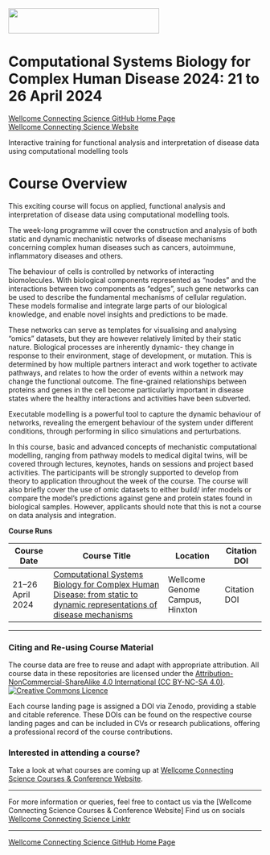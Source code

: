 <img src="https://coursesandconferences.wellcomeconnectingscience.org/wp-content/themes/wcc_courses_and_conferences/dist/assets/svg/logo.svg" width="300" height="50"> 

# Computational Systems Biology for Complex Human Disease 2024: 21 to 26 April 2024

[Wellcome Connecting Science GitHub Home Page](https://github.com/WCSCourses) <br /> 
[Wellcome Connecting Science Website](https://coursesandconferences.wellcomeconnectingscience.org/event/computational-systems-biology-for-complex-human-disease-from-static-to-dynamic-representations-of-disease-mechanisms-20240421/)

Interactive training for functional analysis and interpretation of disease data using computational modelling tools

# Course Overview

This exciting course will focus on applied, functional analysis and interpretation of disease data using computational modelling tools.

The week-long programme will cover the construction and analysis of both static and dynamic mechanistic networks of disease mechanisms concerning complex human diseases such as cancers, autoimmune, inflammatory diseases and others.

The behaviour of cells is controlled by networks of interacting biomolecules. With biological components represented as “nodes” and the interactions between two components as “edges”, such gene networks can be used to describe the fundamental mechanisms of cellular regulation. These models formalise and integrate large parts of our biological knowledge, and enable novel insights and predictions to be made.

These networks can serve as templates for visualising and analysing “omics” datasets, but they are however relatively limited by their static nature. Biological processes are inherently dynamic- they change in response to their environment, stage of development, or mutation. This is determined by how multiple partners interact and work together to activate pathways, and relates to how the order of events within a network may change the functional outcome. The fine-grained relationships between proteins and genes in the cell become particularly important in disease states where the healthy interactions and activities have been subverted.

Executable modelling is a powerful tool to capture the dynamic behaviour of networks, revealing the emergent behaviour of the system under different conditions, through performing in silico simulations and perturbations.

In this course, basic and advanced concepts of mechanistic computational modelling, ranging from pathway models to medical digital twins, will be covered through lectures, keynotes, hands on sessions and project based activities. The participants will be strongly supported to develop from theory to application throughout the week of the course.  The course will also briefly cover the use of omic datasets to either build/ infer models or compare the model’s predictions against gene and protein states found in biological samples. However, applicants should note that this is not a course on data analysis and integration. 

**Course Runs**      

| Course Date | Course Title | Location |Citation DOI |
|-------------|--------------|----------|-------------|
| 21–26 April 2024 | [Computational Systems Biology for Complex Human Disease: from static to dynamic representations of disease mechanisms](https://github.com/WCSCourses/CompSysBio24) | Wellcome Genome Campus, Hinxton |Citation DOI |

******

### Citing and Re-using Course Material

The course data are free to reuse and adapt with appropriate attribution. All course data in these repositories are licensed under the <a rel="license" href="https://creativecommons.org/licenses/by-nc-sa/4.0/">Attribution-NonCommercial-ShareAlike 4.0 International (CC BY-NC-SA 4.0)</a>. <a rel="license" href="http://creativecommons.org/licenses/by/4.0/"><img alt="Creative Commons Licence" style="border-width:0" src="https://i.creativecommons.org/l/by-nc-sa/4.0/88x31.png" /></a><br /> 

Each course landing page is assigned a DOI via Zenodo, providing a stable and citable reference. These DOIs can be found on the respective course landing pages and can be included in CVs or research publications, offering a professional record of the course contributions.

### Interested in attending a course?

Take a look at what courses are coming up at [Wellcome Connecting Science Courses & Conference Website](https://coursesandconferences.wellcomeconnectingscience.org/our-events/).

---

For more information or queries, feel free to contact us via the [Wellcome Connecting Science Courses & Conference Website]
Find us on socials [Wellcome Connecting Science Linktr](https://linktr.ee/eventswcs)

---

[Wellcome Connecting Science GitHub Home Page](https://github.com/WCSCourses) 
